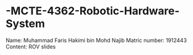 # -MCTE-4362-Robotic-Hardware-System
Name: Muhammad Faris Hakimi bin Mohd Najib
Matric number: 1912443
Content: ROV slides
